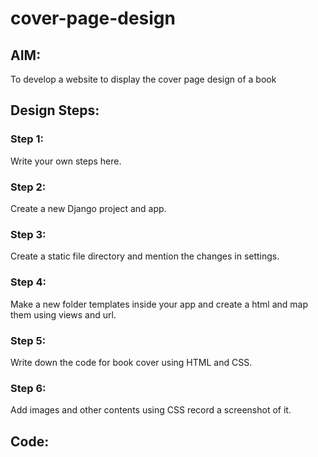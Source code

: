 # cover-page-design
## AIM:
To develop a website to display the cover page design of a book

## Design Steps:

### Step 1:
Write your own steps here.
### Step 2:
Create a new Django project and app.

### Step 3:
Create a static file directory and mention the changes in settings.

### Step 4:
Make a new folder templates inside your app and create a html and map them using views and url.

### Step 5:
Write down the code for book cover using HTML and CSS.

### Step 6:
Add images and other contents using CSS record a screenshot of it.

## Code:
<!DOCTYPE html>
<html lang="en">
    <head>
         <meta name="viewport" 
         content="width=device-width, initial-scale=1.0">
         <style>

        .bookpage{
            width: 400px;
            height: 600px;
            background-color: #3d3a3a;
            color:black;
            margin-left: auto;
            margin-right: auto;
            padding: 20px;
            font-family: 'Franklin Gothic Medium', 'Arial Narrow', Arial, sans-serif;
            background-image: url(codecode.jpg);
            background-size: cover;
        }
            

        .toptext{
            color:white;

        }

        
        .tophr{
            width:140px;
        }
        .author{
            color: white;
            display: inline;
            position: relative;
            color:black;
            top:190px;
            
            font-family:Georgia;
            font-size: medium;
        }
        .booktitle{
            font-family: 'Courier New', Courier, monospace;
            font-size: larger;
            text-align: center;
            position: relative;
            top: 30px;
        
        }
        .id {
            width:400px;
            position: relative;
            top:180px;
            
        }
        .publisher{
            font-size: medium;
            position: relative;
            top:155px;
            left:330px;
        }
        .edition{
            color:red;
            font-size: medium;
            font-family: Verdana;
            position:relative;
            top:85px;

        }
        .subtitle{
            font-family:Tahoma;
            font-size: large;
            position: relative;
            top:40px;
        }
        .photo{
            position: relative;
            top: 135px;
            left: 260px;
            width: 100px;
            height: 100px;
            background-size: cover;
        }
        </style>
        <title>Book Cover Page</title>
    </head>
    <body>
        <div class="bookpage">
            <div class="toptext">
                EXPERT INSIGHT
            </div>
            <div class="tophr">
                <hr style="color: red;">
            </div>
            <div class="booktitle">
                <h1>RESPONSIVE WEB DESIGN WITH HTML5 AND CSS</h1></div>
            <div class="subtitle">
                Develop future-proof responsive websites using the latest HTML5 AND CSS Techniques
            </div>
            <div class="photo">
                <img src="WhatsApp Image 2023-03-16 at 14.29.10.jpg" width="130" height="145" alt="">
            </div>
            <div class="id">
                <hr style="color: orange;">
            </div>
            <div class="author">
               <p><b>RAJA R</b></p>
            </div>
            <div class="publisher">
            </div>
            <div class="edition">
                <b>First Edition</b>
            </div>
            
        </div>
    </body>
</html>

## Output:
![Screenshot (30)](https://github.com/Raja8334/cover-page-design/assets/120719634/daa01871-583a-4cb4-bf47-a5d4792ad71a)


## Result:
Thus a website to display the cover page design of a book was successfully created.
